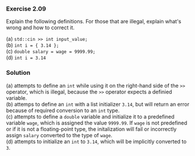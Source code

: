 ### Exercise 2.09

Explain the following definitions. For those that are illegal, explain what's
wrong and how to correct it.

(a) `std::cin >> int input_value;`  
(b) `int i = { 3.14 };`  
(c) `double salary = wage = 9999.99;`  
(d) `int i = 3.14`

### Solution

(a) attempts to define an `int` while using it on the right-hand side of the
`>>` operator, which is illegal, because the `>>` operator expects a definied
variable.  
(b) attemps to define an `int` with a list initializer `3.14`, but will return
an error because of required conversion to an `int` type.  
(c) attempts to define a `double` variable and initialize it to a predefined
variable `wage`, which is assigned the value `9999.99`. If `wage` is not
predefined or if it is not a floating-point type, the initalization will fail or
incorrectly assign `salary` converted to the type of `wage`.  
(d) attempts to initialize an `int` to `3.14`, which will be implicitly
converted to `3`.
